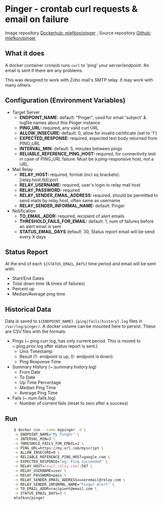 # Pinger - crontab curl requests & email on failure

Image repository [Dockerhub: mlefkon/pinger](https://hub.docker.com/r/mlefkon/pinger) , Source repository [Github: mlefkon/pinger](https://github.com/mlefkon/pinger)

## What it does

A docker container cronjob runs `curl` to 'ping' your server/endpoint. An email is sent if there are any problems.

This was designed to work with Zoho mail's SMTP relay.  It may work with many others.

## Configuration (Environment Variables)

- Target Server
  - **ENDPOINT_NAME:**                default: "Pinger", used for email 'subject' & logfile names about this Pinger instance
  - **PING_URL:**                     required, any valid curl URL
  - **ALLOW_INSECURE:**               default: 0, allow for invalid certificate (set to '1')
  - **EXPECTED_RESPONSE:**            required, expected text body returned from PING_URL
  - **INTERVAL_MIN:**                 default: 5, minutes between pings
  - **RELIABLE_REFERENCE_PING_HOST:** required, for connectivity test in case of PING_URL failure. Must be a ping-responsive host, not a URL.
- Mail Relay
  - **RELAY_HOST:**                   required, format (incl sq brackets): [relay.host.tld]:port
  - **RELAY_USERNAME:**               required, user's login to relay mail host
  - **RELAY_PASSWORD:**               required
  - **RELAY_SENDER_EMAIL_ADDRESS:**   required, should be permitted to send mails by relay host, often same as username
  - **RELAY_SENDER_INFORMAL_NAME:**   default: Pinger
- Notification
  - **TO_EMAIL_ADDR:**                required, recipient of alert emails
  - **THRESHOLD_FAILS_FOR_EMAIL:**    default: 1, num of failures before an alert email is sent
  - **STATUS_EMAIL_DAYS**             default: 30, Status report email will be send every X days

## Status Report

At the end of each `${STATUS_EMAIL_DAYS}` time period and email will be sent with:

- Start/End Dates
- Total down time (& times of failures)
- Percent up  
- Median/Average ping time

## Historical Data

Data is saved to `${ENDPOINT_NAME}.{ping|fails|history}.log` files in `/var/log/pinger/`. A docker volume can be mounted here to persist. These are CSV files with the formats:

- Pings (~.ping.curr.log, has only current period. This is moved to ~.ping.prior.log after status report is sent.)
  - Unix Timestamp
  - Result (1- endpoint is up, 0- endpoint is down)
  - Ping Response Time
- Summary History (~.summary.history.log)
  - From Date
  - To Date
  - Up Time Percentage
  - Median Ping Time
  - Average Ping Time
- Fails (~.num.fails.log)
  - Number of current fails (reset to zero after a success)

## Run

```bash
    $ docker run --name mypinger -d \
    -e ENDPOINT_NAME="My Pinger" \
    -e INTERVAL_MIN=3 \
    -e THRESHOLD_FAILS_FOR_EMAIL=2 \
    -e PING_URL=https://my.url.com/myscript \
    -e ALLOW_INSECURE=0 \
    -e RELIABLE_REFERENCE_PING_HOST=google.com \
    -e EXPECTED_RESPONSE="eg: Ping succeeded" \
    -e RELAY_HOST=[mail.relay.com]:587 \
    -e RELAY_USERNAME=user \
    -e RELAY_PASSWORD=pass \
    -e RELAY_SENDER_EMAIL_ADDRESS=useremail@relay.com \
    -e RELAY_SENDER_INFORMAL_NAME="Pinger Alert" \
    -e TO_EMAIL_ADDR=recipient@email.com \
    -e STATUS_EMAIL_DAYS=7 \
    mlefkon/pinger 
```
